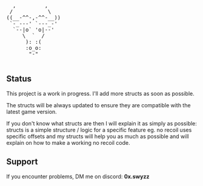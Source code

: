 <pre>
  ,         ,
 /           \
((__-^^-,-^^-__))
 `-_---' `---_-'
  `--|o` 'o|--'
     \  `  /
      ): :(
      :o_o:
       "-"

</pre>
## Status

This project is a work in progress. I'll add more structs as soon as possible.

The structs will be always updated to ensure they are compatible with the latest game version.

If you don't know what structs are then I will explain it as simply as possible: structs is a simple structure / logic for a specific feature eg. no recoil uses specific offsets and my structs will help you as much as possible and will explain on how to make a working no recoil code.

## Support

If you encounter problems, DM me on discord: **0x.swyzz**

